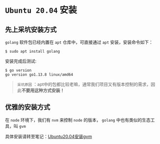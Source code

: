 # `Ubuntu 20.04` 安装

## 先上采坑安装方式

`golang` 软件包已经内置在 `apt` 仓库中，可直接通过 `apt` 安装，安装命令如下：

```shell
$ sudo apt install golang
```

安装完成后测试:

```shell
$ go version
go version go1.13.8 linux/amd64
```

> `采坑原因` ：apt中的包都比较老嘛，通常我们项目又有版本控制的需求，因此**不要用这种方式安装！**

## 优雅的安装方式

在 `node` 环境下，我们有 `nvm` 来控制 `node` 的版本， `golang` 中也有类似的生态工具，叫 `gvm`

具体安装请转至笔记：[Ubuntu20.04安装gvm](../../../Linux/Ubuntu/20.04/软件安装/安装gvm.md)
